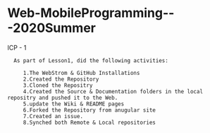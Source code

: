 # Web-MobileProgramming---2020Summer

ICP - 1

      As part of Lesson1, did the following activities:
 
         1.The WebStrom & GitHub Installations
         2.Created the Repository
         3.Cloned the Repositry
         4.Created the Source & Documentation folders in the local repositry and pushed it to the Web.
         5.update the Wiki & README pages
         6.Forked the Repository from anugular site
         7.Created an issue.
         8.Synched both Remote & Local repositories
